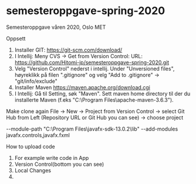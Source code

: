 # semesteroppgave-spring-2020
Semesteroppgave våren 2020, Oslo MET

Oppsett


1. Installer GIT: https://git-scm.com/download/
2. I Intellij: Meny CVS -> Get from Version Control: URL: https://github.com/Hitomi-jp/semesteroppgave-spring-2020.git
3. Velg "Version Control" nederst i intellij. Under "Unversioned files", høyreklikk på filen ".gitignore" og velg "Add to .gitignore" -> "git/info/exclude"
4. Installer Maven https://maven.apache.org/download.cgi
5. I Intellij: Gå til Setting, søk "Maven". Sett maven home directory til der du installerte Maven (f.eks "C:\Program Files\apache-maven-3.6.3").

Make clone again
File -> New -> Project from Version Control -> select Git Hub from Left (Repository URL or Git Hub you can see) -> choose project

--module-path "C:\Program Files\javafx-sdk-13.0.2\lib" --add-modules javafx.controls,javafx.fxml


How to upload code
1. For example write code in App
2. Version Control(bottom you can see)
3. Local Changes
4. 